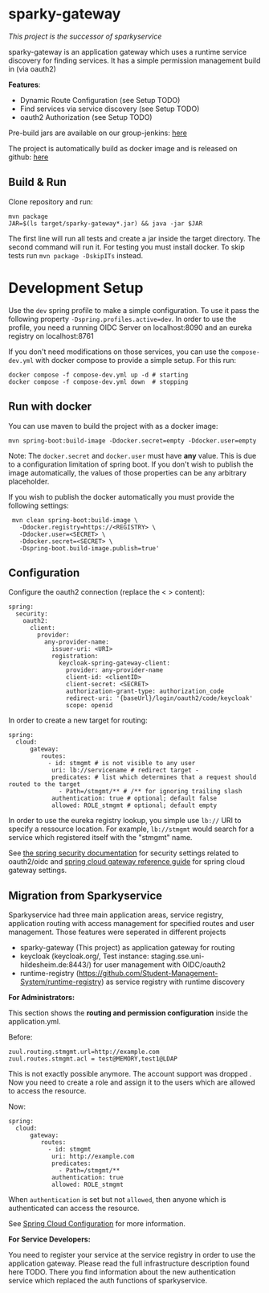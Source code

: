 # sparky-gateway
*This project is the successor of sparkyservice*

sparky-gateway is an application gateway which uses a runtime service discovery for finding services. It has a simple permission management build in (via oauth2)

**Features**:

- Dynamic Route Configuration (see Setup TODO)
- Find services via service discovery (see Setup TODO)
- oauth2 Authorization (see Setup TODO)

Pre-build jars are available on our group-jenkins: [here](https://jenkins-2.sse.uni-hildesheim.de/view/Teaching/job/Teaching_infrastructure-gateway-service/)

The project is automatically build as docker image and is released on github: [here](https://github.com/orgs/e-Learning-by-SSE/packages/container/package/infrastructure-gateway)


## Build & Run
Clone repository and run: 

	mvn package
	JAR=$(ls target/sparky-gateway*.jar) && java -jar $JAR

The first line will run all tests and create a jar inside the target directory. The second command will run it. 
For testing you must install docker. To skip tests run `mvn package -DskipITs` instead.

# Development Setup

Use the `dev` spring profile to make a simple configuration. To use it pass the following property `-Dspring.profiles.active=dev`.
In order to use the profile, you need a running OIDC Server on localhost:8090 and an eureka registry on localhost:8761

If you don't need modifications on those services, you can use the `compose-dev.yml` with docker compose to provide a simple setup. For this run: 

```
docker compose -f compose-dev.yml up -d # starting
docker compose -f compose-dev.yml down  # stopping
```

## Run with docker
You can use maven to build the project with as a docker image:

```
mvn spring-boot:build-image -Ddocker.secret=empty -Ddocker.user=empty
```

Note: The `docker.secret` and `docker.user` must have **any** value. This is due to a configuration limitation of spring boot. If you don't wish to publish the image automatically, the 
values of those properties can be any arbitrary placeholder.

If you wish to publish the docker automatically you must provide the following settings:

```
 mvn clean spring-boot:build-image \
   -Ddocker.registry=https://<REGISTRY> \ 
   -Ddocker.user=<SECRET> \
   -Ddocker.secret=<SECRET> \
   -Dspring-boot.build-image.publish=true'
```


## Configuration

Configure the oauth2 connection (replace the < > content):

```
spring:
  security:
    oauth2:
      client:
        provider:
          any-provider-name:
            issuer-uri: <URI>
            registration:
              keycloak-spring-gateway-client:
                provider: any-provider-name
                client-id: <clientID>
                client-secret: <SECRET>
                authorization-grant-type: authorization_code
                redirect-uri: '{baseUrl}/login/oauth2/code/keycloak'
                scope: openid

```


In order to create a new target for routing:

```
spring:
  cloud:
	  gateway:
	     routes:
	       - id: stmgmt # is not visible to any user
	       	uri: lb://servicename # redirect target - 
	       	predicates: # list which determines that a request should routed to the target
	       	  - Path=/stmgmt/** # /** for ignoring trailing slash
	       	authentication: true # optional; default false
	       	allowed: ROLE_stmgmt # optional; default empty	
```

In order to use the eureka registry lookup, you simple use `lb://` URI to specify a ressource location. For example, `lb://stmgmt` would search for a service which registered itself with the "stmgmt" name. 

See [the spring security documentation](https://spring.io/projects/spring-security) for security settings related to oauth2/oidc and [spring cloud gateway reference guide](https://docs.spring.io/spring-cloud-gateway/docs/current/reference/html/) for spring cloud gateway settings.

## Migration from Sparkyservice
Sparkyservice had three main application areas, service registry, application routing with access management for specified routes and user management. Those features were seperated in different projects

- sparky-gateway (This project) as application gateway for routing
- keycloak (keycloak.org/, Test instance: staging.sse.uni-hildesheim.de:8443/) for user management with OIDC/oauth2
- runtime-registry (https://github.com/Student-Management-System/runtime-registry) as service registry with runtime discovery


**For Administrators:**

This section shows the **routing and permission configuration** inside the application.yml. 

Before:

	zuul.routing.stmgmt.url=http://example.com
	zuul.routes.stmgmt.acl = test@MEMORY,test1@LDAP

This is not exactly possible anymore. The account support was dropped . Now you need to create a role and assign it
to the users which are allowed to access the resource. 

Now: 

	spring:
	  cloud:
		  gateway:
		     routes:
		       - id: stmgmt
		       	uri: http://example.com
		       	predicates:
		       	  - Path=/stmgmt/**
		       	authentication: true
		       	allowed: ROLE_stmgmt

When `authentication` is set but not `allowed`, then anyone which is authenticated can access the resource. 
	
See [Spring Cloud Configuration](https://cloud.spring.io/spring-cloud-gateway/multi/multi__configuration.html) for more information.

**For Service Developers:**

You need to register your service at the service registry in order to use the application gateway.
Please read the full infrastructure description found here TODO. There you find information about the new authentication service which replaced the auth functions of sparkyservice.
